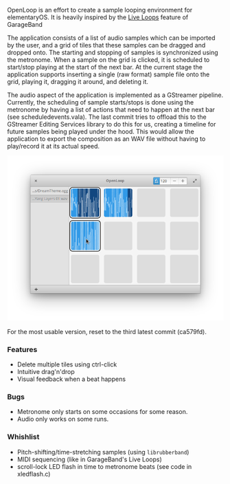 OpenLoop is an effort to create a sample looping environment for elementaryOS.
It is heavily inspired by the [Live Loops](https://support.apple.com/kb/PH24856?viewlocale=en_US&locale=en_US) feature of GarageBand

The application consists of a list of audio samples which can be imported by the user, and a grid of tiles that these samples can be dragged and dropped onto.
The starting and stopping of samples is synchronized using the metronome. When a sample on the grid is clicked, it is scheduled to start/stop playing at the start of the next bar.
At the current stage the application supports inserting a single (raw format) sample file onto the grid, playing it, dragging it around, and deleting it.

The audio aspect of the application is implemented as a GStreamer pipeline.
Currently, the scheduling of sample starts/stops is done using the metronome by having a list of actions that need to happen at the next bar (see scheduledevents.vala).
The last commit tries to offload this to the GStreamer Editing Services library to do this for us, creating a timeline for future samples being played under the hood.
This would allow the application to export the composition as an WAV file without having to play/record it at its actual speed.

![screenshot](screenshot.png)

For the most usable version, reset to the third latest commit (ca579fd).

### Features

 * Delete multiple tiles using ctrl-click
 * Intuitive drag'n'drop
 * Visual feedback when a beat happens

### Bugs

 * Metronome only starts on some occasions for some reason.
 * Audio only works on some runs.

### Whishlist

 * Pitch-shifting/time-stretching samples (using `librubberband`)
 * MIDI sequencing (like in GarageBand's Live Loops)
 * scroll-lock LED flash in time to metronome beats (see code in xledflash.c)
